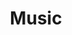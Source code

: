 ---
title: Music
permalink: /resources/music
redirect_from:
 - /resources/music/
 - /music
 - /music/
redirect_to: https://arialhamed.github.io/resources/browse-my-repos?url=/repos/arialhamed/Music
---